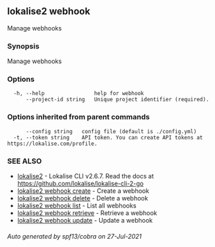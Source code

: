 ## lokalise2 webhook

Manage webhooks

### Synopsis

Manage webhooks

### Options

```
  -h, --help                help for webhook
      --project-id string   Unique project identifier (required).
```

### Options inherited from parent commands

```
      --config string   config file (default is ./config.yml)
  -t, --token string    API token. You can create API tokens at https://lokalise.com/profile.
```

### SEE ALSO

* [lokalise2](lokalise2.md)	 - Lokalise CLI v2.6.7. Read the docs at https://github.com/lokalise/lokalise-cli-2-go
* [lokalise2 webhook create](lokalise2_webhook_create.md)	 - Create a webhook
* [lokalise2 webhook delete](lokalise2_webhook_delete.md)	 - Delete a webhook
* [lokalise2 webhook list](lokalise2_webhook_list.md)	 - List all webhooks
* [lokalise2 webhook retrieve](lokalise2_webhook_retrieve.md)	 - Retrieve a webhook
* [lokalise2 webhook update](lokalise2_webhook_update.md)	 - Update a webhook

###### Auto generated by spf13/cobra on 27-Jul-2021
